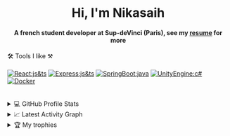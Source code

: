 <div align="center">
<h1 align="center">Hi, I'm Nikasaih</h1>
<h4 align="center">A french student developer at Sup-deVinci (Paris), see my <a href="https://github.com/Nikasaih/Nikasaih/blob/main/assets/doc/resume.pdf" target="_blank">resume</a> for more</h4>
</div>

<div>
 <summary> 🛠 Tools I like ⚒</summary>
<br>
  <a href="#"><img alt="React:js&ts" src="https://img.shields.io/badge/React-2596be.svg?logo=react&logoColor=white"></a>
  <a href="#"><img alt="Express:js&ts" src="https://img.shields.io/badge/Express-333233.svg?logo=express&logoColor=white"></a>
  <a href="#"><img alt="SpringBoot:java" src="https://img.shields.io/badge/SpringBoot-6db33f.svg?logo=spring&logoColor=white"></a>
  <a href="#"><img alt="UnityEngine:c#" src="https://img.shields.io/badge/Unity-232d36.svg?logo=unity&logoColor=white"></a>
  <a href="#"><img alt="Docker" src="https://img.shields.io/badge/Docker-089ced.svg?logo=docker&logoColor=white"></a>

</div>
<br>
<br>

 <!-- 
<details>
  <summary>☎️ contact me</summary>
<div>
  <samp>
    <h2 align="center">you can reach me by:</h2>
    <p align="center">
      <br/>
      <a href="nikasaih@gmail.com" target="blank"><img align="center"
         src="https://img.shields.io/badge/gmail-EA4335.svg?style=for-the-badge&logo=gmail&logoColor=white"
         alt="azzar" height="30"/></a>
        <a href="https://twitter.com/siapa_hayosiapa" target="blank"><img align="center"
         src="https://img.shields.io/badge/twitter-1DA1F2.svg?style=for-the-badge&logo=twitter&logoColor=white"
         alt="azzar" height="30"/></a>
      <br>
    </p>
  </samp>
</div>
</details>
  -->

<details> 
  <summary>💻 GitHub Profile Stats</summary>
  <div>
  <samp>
    <h2 align="center"> Github stats </h2>
      <br/>
    <details open>
  <summary><h3>Languages</h3></summary>
            <p align="center">
        <a href="https://github.com/Nikasaih/">
          <img src="https://github-readme-stats.vercel.app/api/top-langs/?username=Nikasaih&langs_count=6&theme=gruvbox&layout=compact&hide_border=true"
          alt="Nikasaih :: overall Top Langs " /></a>
      </p>
        <p align="center">
          <a href="https://github.com/Nikasaih/">
          <img width="45%" src="https://github-profile-summary-cards.vercel.app/api/cards/repos-per-language?username=Nikasaih&theme=gruvbox&layout=compact&hide_border=true"
          alt="Nikasaih :: Top Langs by repo" />
          <img width="45%" src="https://github-profile-summary-cards.vercel.app/api/cards/most-commit-language?username=Nikasaih&theme=gruvbox&layout=compact&hide_border=true"
          alt="Nikasaih :: Top Langs by commit" />
          </a>
        </p>
</details>
    <details open>
  <summary><h3>stasistic</h3></summary>
        <p align="center">
          <a href="https://github.com/Nikasaih/">
          <img width="49.5%" src="https://github-readme-stats.vercel.app/api?username=Nikasaih&show_icons=true&theme=gruvbox&hide_border=true" />
          <img width="49.5%" src="https://github-readme-streak-stats.herokuapp.com/?user=Nikasaih&theme=gruvbox&hide_border=true" />
          </a>
       </p>
     <br>
     </samp>
  </div>    
</details>

<details>
  <summary>📈 Latest Activity Graph</summary>
  <samp>
  <br/>
  <h2 align="center"> latest contribution </h2>
<a href="https://github.com/ashutosh00710/github-readme-activity-graph">
  <img alt="azzar's Activity Graph" src="https://activity-graph.herokuapp.com/graph/?username=Nikasaih&bg_color=000&color=fff&line=00E676&point=fff&hide_border=true" /></a>
<br/>
  </samp>
  </details>

<details>
  <summary>🏆 My trophies</summary>
  <samp>
  <br/>
  <h2 align="center"> latest contribution </h2>
  <p align="center"> <a href="https://github.com/ryo-ma/github-profile-trophy"><img src="https://github-profile-trophy.vercel.app/?username=Nikasaih&layout=compact&theme=algolia" alt="Nikasaih" /></a> </p>
<br/>
  </samp>
  </details>

</details>
